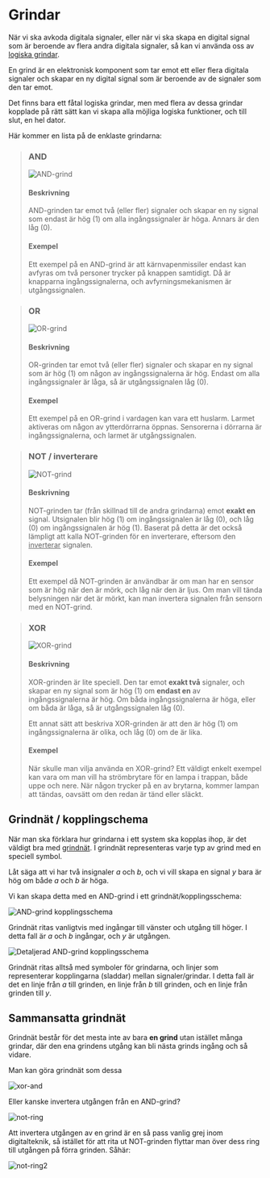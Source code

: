 # Grindar

När vi ska avkoda digitala signaler, eller när vi ska skapa en digital signal som är beroende av flera andra digitala signaler, så kan vi använda oss av <u>logiska grindar</u>.

En grind är en elektronisk komponent som tar emot ett eller flera digitala signaler och skapar en ny digital signal som är beroende av de signaler som den tar emot.

Det finns bara ett fåtal logiska grindar, men med flera av dessa grindar kopplade på rätt sätt kan vi skapa alla möjliga logiska funktioner, och till slut, en hel dator.

Här kommer en lista på de enklaste grindarna:

> ### AND
> ![AND-grind](/media/and.svg)  
> #### Beskrivning
> AND-grinden tar emot två (eller fler) signaler och skapar en ny signal som endast är hög (1) om alla ingångssignaler är höga. Annars är den låg (0).
> #### Exempel
> Ett exempel på en AND-grind är att kärnvapenmissiler endast kan avfyras om två personer trycker på knappen samtidigt. Då är knapparna ingångssignalerna, och avfyrningsmekanismen är utgångssignalen.

> ### OR
> ![OR-grind](/media/or.svg)  
> #### Beskrivning
> OR-grinden tar emot två (eller fler) signaler och skapar en ny signal som är hög (1) om någon av ingångssignalerna är hög. Endast om alla ingångssignaler är låga, så är utgångssignalen låg (0).
> #### Exempel
> Ett exempel på en OR-grind i vardagen kan vara ett huslarm. Larmet aktiveras om någon av ytterdörrarna öppnas. Sensorerna i dörrarna är ingångssignalerna, och larmet är utgångssignalen.


> ### NOT / inverterare
> ![NOT-grind](/media/not.svg)  
> #### Beskrivning
> NOT-grinden tar (från skillnad till de andra grindarna) emot **exakt en** signal. Utsignalen blir hög (1) om ingångssignalen är låg (0), och låg (0) om ingångssignalen är hög (1). Baserat på detta är det också lämpligt att kalla NOT-grinden för en inverterare, eftersom den <u>inverterar</u> signalen.
> #### Exempel
> Ett exempel då NOT-grinden är användbar är om man har en sensor som är hög när den är mörk, och låg när den är ljus. Om man vill tända belysningen när det är mörkt, kan man invertera signalen från sensorn med en NOT-grind.


> ### XOR
> ![XOR-grind](/media/xor.svg)  
> #### Beskrivning
> XOR-grinden är lite speciell. Den tar emot **exakt två** signaler, och skapar en ny signal som är hög (1) om **endast en** av ingångssignalerna är hög. Om båda ingångssignalerna är höga, eller om båda är låga, så är utgångssignalen låg (0).
>
> Ett annat sätt att beskriva XOR-grinden är att den är hög (1) om ingångssignalerna är olika, och låg (0) om de är lika.
> #### Exempel
> När skulle man vilja använda en XOR-grind? Ett väldigt enkelt exempel kan vara om man vill ha strömbrytare för en lampa i trappan, både uppe och nere. När någon trycker på en av brytarna, kommer lampan att tändas, oavsätt om den redan är tänd eller släckt.


## Grindnät / kopplingschema

När man ska förklara hur grindarna i ett system ska kopplas ihop, är det väldigt bra med <u>grindnät</u>. I grindnät representeras varje typ av grind med en speciell symbol.


Låt säga att vi har två insignaler $a$ och $b$, och vi vill skapa en signal $y$ bara är hög om både $a$ och $b$ är höga.

Vi kan skapa detta med en AND-grind i ett grindnät/kopplingsschema:

![AND-grind kopplingsschema](/media/and-schematic.svg)

Grindnät ritas vanligtvis med ingångar till vänster och utgång till höger. I detta fall är $a$ och $b$ ingångar, och $y$ är utgången.

![Detaljerad AND-grind kopplingsschema](/media/and-schematic-detail.svg)

Grindnät ritas alltså med symboler för grindarna, och linjer som representerar kopplingarna (sladdar) mellan signaler/grindar. I detta fall är det en linje från $a$ till grinden, en linje från $b$ till grinden, och en linje från grinden till $y$.

## Sammansatta grindnät

Grindnät består för det mesta inte av bara **en grind** utan istället många grindar, där den ena grindens utgång kan bli nästa grinds ingång och så vidare.

Man kan göra grindnät som dessa

![xor-and](/media/xor-and-1.svg)

Eller kanske invertera utgången från en AND-grind?

![not-ring](/media/not-ring.svg)

Att invertera utgången av en grind är en så pass vanlig grej inom digitalteknik, så istället för att rita ut NOT-grinden flyttar man över dess ring till utgången på förra grinden. Såhär:

![not-ring2](/media/not-ring2.svg)
